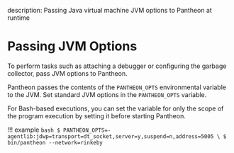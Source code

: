 description: Passing Java virtual machine JVM options to Pantheon at runtime
<!--- END of page meta data -->

# Passing JVM Options

To perform tasks such as attaching a debugger or configuring the garbage collector, pass JVM options to Pantheon.  

Pantheon passes the contents of the `PANTHEON_OPTS` environmental variable to the JVM.  Set standard JVM options in the `PANTHEON_OPTS` variable.  

For Bash-based executions, you can set the variable for only the scope of the program execution by setting it before starting Pantheon.

!!! example
    ```bash
    $ PANTHEON_OPTS=-agentlib:jdwp=transport=dt_socket,server=y,suspend=n,address=5005 \
    $ bin/pantheon --network=rinkeby
    ```
